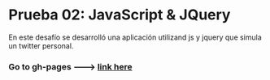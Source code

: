 # Prueba 02: JavaScript & JQuery

En este desafío se desarrolló una aplicación utilizand js y jquery que simula un twitter personal.


### Go to gh-pages ---> [link here](https://jjjjota.github.io/Prueba02/)
